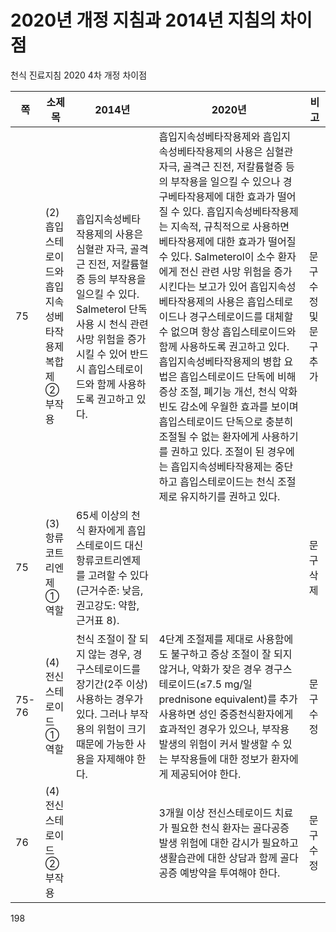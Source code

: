 # 2020년 개정 지침과 2014년 지침의 차이점
천식 진료지침 2020 4차 개정 차이점

| 쪽 | 소제목 | 2014년 | 2020년 | 비고 |
|---|---|---|---|---|
| 75 | (2) 흡입스테로이드와 흡입지속성베타작용제 복합제 ② 부작용 | 흡입지속성베타작용제의 사용은 심혈관 자극, 골격근 진전, 저칼륨혈증 등의 부작용을 일으킬 수 있다. Salmeterol 단독 사용 시 천식 관련 사망 위험을 증가시킬 수 있어 반드시 흡입스테로이드와 함께 사용하도록 권고하고 있다. | 흡입지속성베타작용제와 흡입지속성베타작용제의 사용은 심혈관 자극, 골격근 진전, 저칼륨혈증 등의 부작용을 일으킬 수 있으나 경구베타작용제에 대한 효과가 떨어질 수 있다. 흡입지속성베타작용제는 지속적, 규칙적으로 사용하면 베타작용제에 대한 효과가 떨어질 수 있다. Salmeterol이 소수 환자에게 전신 관련 사망 위험을 증가시킨다는 보고가 있어 흡입지속성베타작용제의 사용은 흡입스테로이드나 경구스테로이드를 대체할 수 없으며 항상 흡입스테로이드와 함께 사용하도록 권고하고 있다. 흡입지속성베타작용제의 병합 요법은 흡입스테로이드 단독에 비해 증상 조절, 폐기능 개선, 천식 악화 빈도 감소에 우월한 효과를 보이며 흡입스테로이드 단독으로 충분히 조절될 수 없는 환자에게 사용하기를 권하고 있다. 조절이 된 경우에는 흡입지속성베타작용제는 중단하고 흡입스테로이드는 천식 조절제로 유지하기를 권하고 있다. | 문구수정 및 문구 추가 |
| 75 | (3) 항류코트리엔제 ① 역할 | 65세 이상의 천식 환자에게 흡입스테로이드 대신 항류코트리엔제를 고려할 수 있다(근거수준: 낮음, 권고강도: 약함, 근거표 8). | | 문구삭제 |
| 75-76 | (4) 전신스테로이드 ① 역할 | 천식 조절이 잘 되지 않는 경우, 경구스테로이드를 장기간(2주 이상) 사용하는 경우가 있다. 그러나 부작용의 위험이 크기 때문에 가능한 사용을 자제해야 한다. | 4단계 조절제를 제대로 사용함에도 불구하고 증상 조절이 잘 되지 않거나, 악화가 잦은 경우 경구스테로이드(≤7.5 mg/일 prednisone equivalent)를 추가 사용하면 성인 중증천식환자에게 효과적인 경우가 있으나, 부작용 발생의 위험이 커서 발생할 수 있는 부작용들에 대한 정보가 환자에게 제공되어야 한다. | 문구수정 |
| 76 | (4) 전신스테로이드 ② 부작용 | | 3개월 이상 전신스테로이드 치료가 필요한 천식 환자는 골다공증 발생 위험에 대한 감시가 필요하고 생활습관에 대한 상담과 함께 골다공증 예방약을 투여해야 한다. | 문구수정 |

<PAGE>198